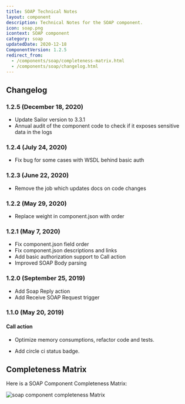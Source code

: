 ```yaml
---
title: SOAP Technical Notes
layout: component
description: Technical Notes for the SOAP component.
icon: soap.png
icontext: SOAP component
category: soap
updatedDate: 2020-12-18
ComponentVersion: 1.2.5
redirect_from:
  - /components/soap/completeness-matrix.html
  - /components/soap/changelog.html
---
```


## Changelog

### 1.2.5 (December 18, 2020)

* Update Sailor version to 3.3.1
* Annual audit of the component code to check if it exposes sensitive data in the logs

### 1.2.4 (July 24, 2020)

* Fix bug for some cases with WSDL behind basic auth  

### 1.2.3 (June 22, 2020)

* Remove the job which updates docs on code changes

### 1.2.2 (May 29, 2020)

* Replace weight in component.json with order

### 1.2.1 (May 7, 2020)

* Fix component.json field order
* Fix component.json descriptions and links
* Add basic authorization support to Call action
* Improved SOAP Body parsing

### 1.2.0 (September 25, 2019)

* Add Soap Reply action
* Add Receive SOAP Request trigger

### 1.1.0 (May 20, 2019)

#### Call action

* Optimize memory consumptions, refactor code and tests.

* Add circle ci status badge.

## Completeness Matrix

Here is a SOAP Component Completeness Matrix:

![soap component completeness Matrix](https://user-images.githubusercontent.com/36419533/65602890-eddfab80-dfa4-11e9-8d76-bd758aafa403.png)
